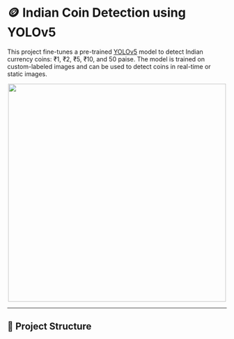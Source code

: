 # 🪙 Indian Coin Detection using YOLOv5

This project fine-tunes a pre-trained [YOLOv5](https://github.com/ultralytics/yolov5) model to detect Indian currency coins: ₹1, ₹2, ₹5, ₹10, and 50 paise. The model is trained on custom-labeled images and can be used to detect coins in real-time or static images.

<p align="center">
  <img src="demo/coin_detection_sample.jpg" width="500" />
</p>

---

## 📁 Project Structure

